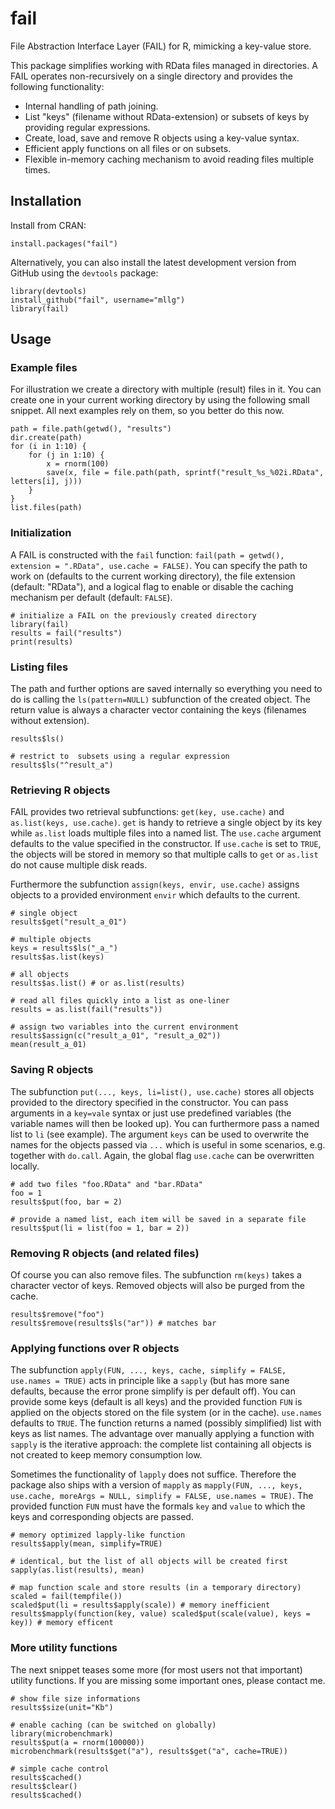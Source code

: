 # fail

File Abstraction Interface Layer (FAIL) for R, mimicking a key-value store.

This package simplifies working with RData files managed in directories.
A FAIL operates non-recursively on a single directory and provides the following functionality:

* Internal handling of path joining.
* List "keys" (filename without RData-extension) or subsets of keys by providing regular expressions.
* Create, load, save and remove R objects using a key-value syntax.
* Efficient apply functions on all files or on subsets.
* Flexible in-memory caching mechanism to avoid reading files multiple times.


## Installation

Install from CRAN:
```splus
install.packages("fail")
```

Alternatively, you can also install the latest development version from GitHub using the `devtools` package:
```splus
library(devtools)
install_github("fail", username="mllg")
library(fail)
```

## Usage

### Example files

For illustration we create a directory with multiple (result) files in it.
You can create one in your current working directory by using the following small snippet. All next examples rely on them, so you better do this now.

```splus
path = file.path(getwd(), "results")
dir.create(path)
for (i in 1:10) {
    for (j in 1:10) {
        x = rnorm(100)
        save(x, file = file.path(path, sprintf("result_%s_%02i.RData", letters[i], j)))
    }
}
list.files(path)
```

### Initialization

A FAIL is constructed with the `fail` function: `fail(path = getwd(), extension = ".RData", use.cache = FALSE)`.
You can specify the path to work on (defaults to the current working directory), the file extension (default: "RData"), and a logical flag to enable or disable the caching mechanism per default (default: `FALSE`).

```splus
# initialize a FAIL on the previously created directory
library(fail)
results = fail("results")
print(results)
```

### Listing files

The path and further options are saved internally so everything you need to do is calling the `ls(pattern=NULL)` subfunction of the created object.
The return value is always a character vector containing the keys (filenames without extension).

```splus
results$ls()

# restrict to  subsets using a regular expression
results$ls("^result_a")
```

### Retrieving R objects

FAIL provides two retrieval subfunctions: `get(key, use.cache)` and `as.list(keys, use.cache)`.
`get` is handy to retrieve a single object by its key while `as.list` loads multiple files into a named list.
The `use.cache` argument defaults to the value specified in the constructor.
If `use.cache` is set to `TRUE`, the objects will be stored in memory so that multiple calls to `get` or `as.list` do not cause multiple disk reads.

Furthermore the subfunction `assign(keys, envir, use.cache)` assigns objects to a provided environment `envir` which defaults to the current.

```splus
# single object
results$get("result_a_01")

# multiple objects
keys = results$ls("_a_")
results$as.list(keys)

# all objects
results$as.list() # or as.list(results)

# read all files quickly into a list as one-liner
results = as.list(fail("results"))

# assign two variables into the current environment
results$assign(c("result_a_01", "result_a_02"))
mean(result_a_01)
```

### Saving R objects

The subfunction `put(..., keys, li=list(), use.cache)` stores all objects provided to the directory specified in the constructor.
You can pass arguments in a `key=vale` syntax or just use predefined variables (the variable names will then be looked up).
You can furthermore pass a named list to `li` (see example).
The argument `keys` can be used to overwrite the names for the objects passed via `...` which is useful in some scenarios, e.g. together with `do.call`.
Again, the global flag `use.cache` can be overwritten locally.

```splus
# add two files "foo.RData" and "bar.RData"
foo = 1
results$put(foo, bar = 2)

# provide a named list, each item will be saved in a separate file
results$put(li = list(foo = 1, bar = 2))
```

### Removing R objects (and related files)

Of course you can also remove files. The subfunction `rm(keys)` takes a character vector of keys. Removed objects will also be purged from the cache.

```splus
results$remove("foo")
results$remove(results$ls("ar")) # matches bar
```

### Applying functions over R objects

The subfunction `apply(FUN, ..., keys, cache, simplify = FALSE, use.names = TRUE)` acts in  principle like a `sapply` (but has more sane defaults, because the error prone simplify is per default off).
You can provide some keys (default is all keys) and the provided function `FUN` is applied on the objects stored on the file system (or in the cache).
`use.names` defaults to `TRUE`. The function returns a named (possibly simplified) list with keys as list names.
The advantage over manually applying a function with `sapply` is the iterative approach: the complete list containing all objects is not created to keep memory consumption low.

Sometimes the functionality of `lapply` does not suffice. 
Therefore the package also ships with a version of `mapply` as `mapply(FUN, ..., keys, use.cache, moreArgs = NULL, simplify = FALSE, use.names = TRUE)`.
The provided function `FUN` must have the formals `key` and `value` to which the keys and corresponding objects are passed.

```splus
# memory optimized lapply-like function
results$apply(mean, simplify=TRUE)

# identical, but the list of all objects will be created first
sapply(as.list(results), mean)

# map function scale and store results (in a temporary directory)
scaled = fail(tempfile())
scaled$put(li = results$apply(scale)) # memory inefficient
results$mapply(function(key, value) scaled$put(scale(value), keys = key)) # memory efficent

```

### More utility functions

The next snippet teases some more (for most users not that important) utility functions.
If you are missing some important ones, please contact me.

```splus
# show file size informations
results$size(unit="Kb")

# enable caching (can be switched on globally)
library(microbenchmark)
results$put(a = rnorm(100000))
microbenchmark(results$get("a"), results$get("a", cache=TRUE))

# simple cache control
results$cached()
results$clear()
results$cached()
```
